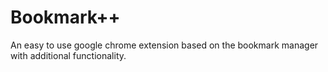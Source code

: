 Bookmark++
==========

An easy to use google chrome extension based on the bookmark manager with additional functionality.
